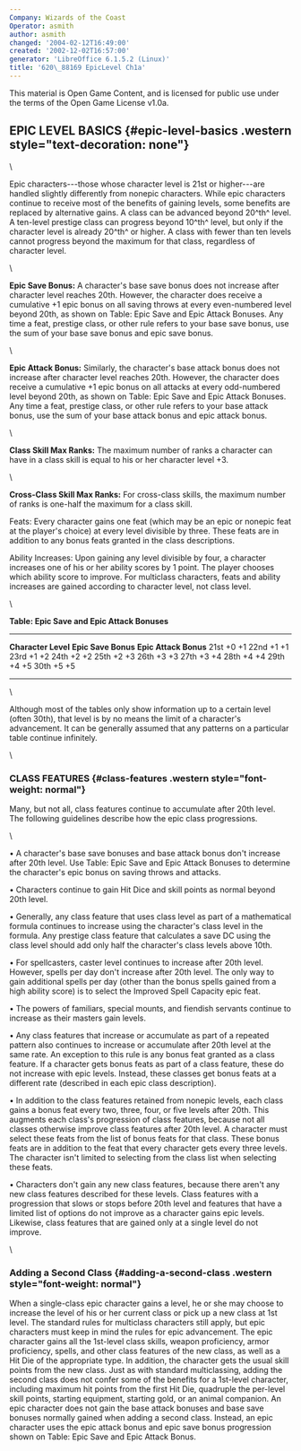 ```yaml
---
Company: Wizards of the Coast
Operator: asmith
author: asmith
changed: '2004-02-12T16:49:00'
created: '2002-12-02T16:57:00'
generator: 'LibreOffice 6.1.5.2 (Linux)'
title: '620\_88169 EpicLevel Ch1a'
---
```


This material is Open Game Content, and is licensed for public use under
the terms of the Open Game License v1.0a.

EPIC LEVEL BASICS {#epic-level-basics .western style="text-decoration: none"}
-----------------

\

Epic characters---those whose character level is 21st or higher---are
handled slightly differently from nonepic characters. While epic
characters continue to receive most of the benefits of gaining levels,
some benefits are replaced by alternative gains. A class can be advanced
beyond 20^th^ level. A ten-level prestige class can progress beyond
10^th^ level, but only if the character level is already 20^th^ or
higher. A class with fewer than ten levels cannot progress beyond the
maximum for that class, regardless of character level.

\

**Epic Save Bonus:** A character's base save bonus does not increase
after character level reaches 20th. However, the character does receive
a cumulative +1 epic bonus on all saving throws at every even-numbered
level beyond 20th, as shown on Table: Epic Save and Epic Attack Bonuses.
Any time a feat, prestige class, or other rule refers to your base save
bonus, use the sum of your base save bonus and epic save bonus.

\

**Epic Attack Bonus:** Similarly, the character's base attack bonus does
not increase after character level reaches 20th. However, the character
does receive a cumulative +1 epic bonus on all attacks at every
odd-numbered level beyond 20th, as shown on Table: Epic Save and Epic
Attack Bonuses. Any time a feat, prestige class, or other rule refers to
your base attack bonus, use the sum of your base attack bonus and epic
attack bonus.

\

**Class Skill Max Ranks:** The maximum number of ranks a character can
have in a class skill is equal to his or her character level +3.

\

**Cross-Class Skill Max Ranks:** For cross-class skills, the maximum
number of ranks is one-half the maximum for a class skill.

Feats: Every character gains one feat (which may be an epic or nonepic
feat at the player's choice) at every level divisible by three. These
feats are in addition to any bonus feats granted in the class
descriptions.

Ability Increases: Upon gaining any level divisible by four, a character
increases one of his or her ability scores by 1 point. The player
chooses which ability score to improve. For multiclass characters, feats
and ability increases are gained according to character level, not class
level.

\

**Table: Epic Save and Epic Attack Bonuses**

  --------------------- --------------------- -----------------------
  **Character Level**   **Epic Save Bonus**   **Epic Attack Bonus**
  21st                  +0                    +1
  22nd                  +1                    +1
  23rd                  +1                    +2
  24th                  +2                    +2
  25th                  +2                    +3
  26th                  +3                    +3
  27th                  +3                    +4
  28th                  +4                    +4
  29th                  +4                    +5
  30th                  +5                    +5
  --------------------- --------------------- -----------------------

\

Although most of the tables only show information up to a certain level
(often 30th), that level is by no means the limit of a character's
advancement. It can be generally assumed that any patterns on a
particular table continue infinitely.

\

### CLASS FEATURES {#class-features .western style="font-weight: normal"}

Many, but not all, class features continue to accumulate after 20th
level. The following guidelines describe how the epic class
progressions.

\

• A character's base save bonuses and base attack bonus don't increase
after 20th level. Use Table: Epic Save and Epic Attack Bonuses to
determine the character's epic bonus on saving throws and attacks.

• Characters continue to gain Hit Dice and skill points as normal beyond
20th level.

• Generally, any class feature that uses class level as part of a
mathematical formula continues to increase using the character's class
level in the formula. Any prestige class feature that calculates a save
DC using the class level should add only half the character's class
levels above 10th.

• For spellcasters, caster level continues to increase after 20th level.
However, spells per day don't increase after 20th level. The only way to
gain additional spells per day (other than the bonus spells gained from
a high ability score) is to select the Improved Spell Capacity epic
feat.

• The powers of familiars, special mounts, and fiendish servants
continue to increase as their masters gain levels.

• Any class features that increase or accumulate as part of a repeated
pattern also continues to increase or accumulate after 20th level at the
same rate. An exception to this rule is any bonus feat granted as a
class feature. If a character gets bonus feats as part of a class
feature, these do not increase with epic levels. Instead, these classes
get bonus feats at a different rate (described in each epic class
description).

• In addition to the class features retained from nonepic levels, each
class gains a bonus feat every two, three, four, or five levels after
20th. This augments each class's progression of class features, because
not all classes otherwise improve class features after 20th level. A
character must select these feats from the list of bonus feats for that
class. These bonus feats are in addition to the feat that every
character gets every three levels. The character isn't limited to
selecting from the class list when selecting these feats.

• Characters don't gain any new class features, because there aren't any
new class features described for these levels. Class features with a
progression that slows or stops before 20th level and features that have
a limited list of options do not improve as a character gains epic
levels. Likewise, class features that are gained only at a single level
do not improve.

\

### Adding a Second Class {#adding-a-second-class .western style="font-weight: normal"}

When a single-class epic character gains a level, he or she may choose
to increase the level of his or her current class or pick up a new class
at 1st level. The standard rules for multiclass characters still apply,
but epic characters must keep in mind the rules for epic advancement.
The epic character gains all the 1st-level class skills, weapon
proficiency, armor proficiency, spells, and other class features of the
new class, as well as a Hit Die of the appropriate type. In addition,
the character gets the usual skill points from the new class. Just as
with standard multiclassing, adding the second class does not confer
some of the benefits for a 1st-level character, including maximum hit
points from the first Hit Die, quadruple the per-level skill points,
starting equipment, starting gold, or an animal companion. An epic
character does not gain the base attack bonuses and base save bonuses
normally gained when adding a second class. Instead, an epic character
uses the epic attack bonus and epic save bonus progression shown on
Table: Epic Save and Epic Attack Bonus.

